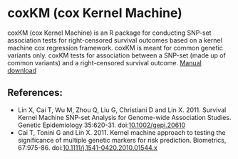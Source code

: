# coxKM (cox Kernel Machine)

coxKM (cox Kernel Machine) is an R package for conducting SNP-set association tests for right-censored survival outcomes based on a kernel machine cox regression framework. coxKM is meant for common genetic variants only. coxKM tests for association between a SNP-set (made up of common variants) and a right-censored survival outcome. [Manual download](https://content.sph.harvard.edu/xlin/dat/coxKM-manual.pdf)

## References:

+ Lin X, Cai T, Wu M, Zhou Q, Liu G, Christiani D and Lin X. 2011. Survival Kernel Machine SNP-set Analysis for Genome-wide Association Studies. Genetic Epidemiology 35:620-31. doi:[10.1002/gepi.20610](https://doi.org/10.1002/gepi.20610)
+ Cai T, Tonini G and Lin X. 2011. Kernel machine approach to testing the significance of multiple genetic markers for risk prediction. Biometrics, 67:975-86. doi:[10.1111/j.1541-0420.2010.01544.x](https://doi.org/10.1111/j.1541-0420.2010.01544.x)

